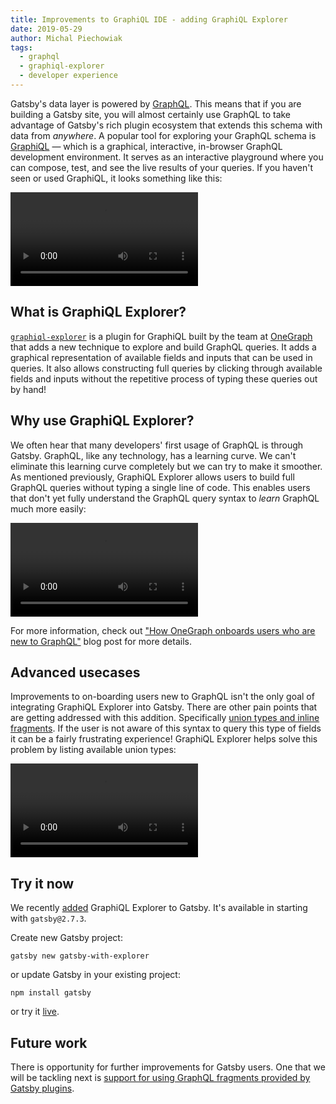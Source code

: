 ```yaml
---
title: Improvements to GraphiQL IDE - adding GraphiQL Explorer
date: 2019-05-29
author: Michal Piechowiak
tags:
  - graphql
  - graphiql-explorer
  - developer experience
---
```


Gatsby's data layer is powered by [GraphQL](https://graphql.org/). This means that if you are building a Gatsby site, you will almost certainly use GraphQL to take advantage of Gatsby's rich plugin ecosystem that extends this schema with data from _anywhere_. A popular tool for exploring your GraphQL schema is [GraphiQL](https://github.com/graphql/graphiql) — which is a graphical, interactive, in-browser GraphQL development environment. It serves as an interactive playground where you can compose, test, and see the live results of your queries. If you haven't seen or used GraphiQL, it looks something like this:

<video controls="controls" autoplay="true" loop="true">
  <source type="video/mp4" src="/graphiql-explore.mp4"></source>
  <p>Your browser does not support the video element.</p>
</video>

## What is GraphiQL Explorer?

[`graphiql-explorer`](https://github.com/OneGraph/graphiql-explorer) is a plugin for GraphiQL built by the team at [OneGraph](https://www.onegraph.com/) that adds a new technique to explore and build GraphQL queries. It adds a graphical representation of available fields and inputs that can be used in queries. It also allows constructing full queries by clicking through available fields and inputs without the repetitive process of typing these queries out by hand!

## Why use GraphiQL Explorer?

We often hear that many developers' first usage of GraphQL is through Gatsby. GraphQL, like any technology, has a learning curve. We can't eliminate this learning curve completely but we can try to make it smoother. As mentioned previously, GraphiQL Explorer allows users to build full GraphQL queries without typing a single line of code. This enables users that don't yet fully understand the GraphQL query syntax to _learn_ GraphQL much more easily:

<video controls="controls" autoplay="true" loop="true">
  <source type="video/mp4" src="./graphiql-explorer-demo.mp4"></source>
  <p>Your browser does not support the video element.</p>
</video>

For more information, check out ["How OneGraph onboards users who are new to GraphQL"](https://www.onegraph.com/blog/2019/01/24/How_OneGraph_onboards_users_new_to_GraphQL.html) blog post for more details.

## Advanced usecases

Improvements to on-boarding users new to GraphQL isn't the only goal of integrating GraphiQL Explorer into Gatsby. There are other pain points that are getting addressed with this addition. Specifically [union types and inline fragments](https://graphql.org/learn/queries/#inline-fragments). If the user is not aware of this syntax to query this type of fields it can be a fairly frustrating experience! GraphiQL Explorer helps solve this problem by listing available union types:

<video controls="controls" autoplay="true" loop="true">
  <source type="video/mp4" src="./graphiql-explorer-union-demo.mp4"></source>
  <p>Your browser does not support the video element.</p>
</video>

## Try it now

We recently [added](https://github.com/gatsbyjs/gatsby/pull/14280) GraphiQL Explorer to Gatsby. It's available in starting with `gatsby@2.7.3`.

Create new Gatsby project:

```shell
gatsby new gatsby-with-explorer
```

or update Gatsby in your existing project:

```shell
npm install gatsby
```

or try it [live](https://gatsby-1774317511.gtsb.io/___graphql?explorerIsOpen=true).

## Future work

There is opportunity for further improvements for Gatsby users. One that we will be tackling next is [support for using GraphQL fragments provided by Gatsby plugins](https://github.com/gatsbyjs/gatsby/issues/14371).

